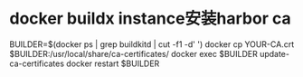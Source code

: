 # docker buildx instance安装harbor ca
BUILDER=$(docker ps | grep buildkitd | cut -f1 -d' ')
docker cp YOUR-CA.crt $BUILDER:/usr/local/share/ca-certificates/
docker exec $BUILDER update-ca-certificates
docker restart $BUILDER
